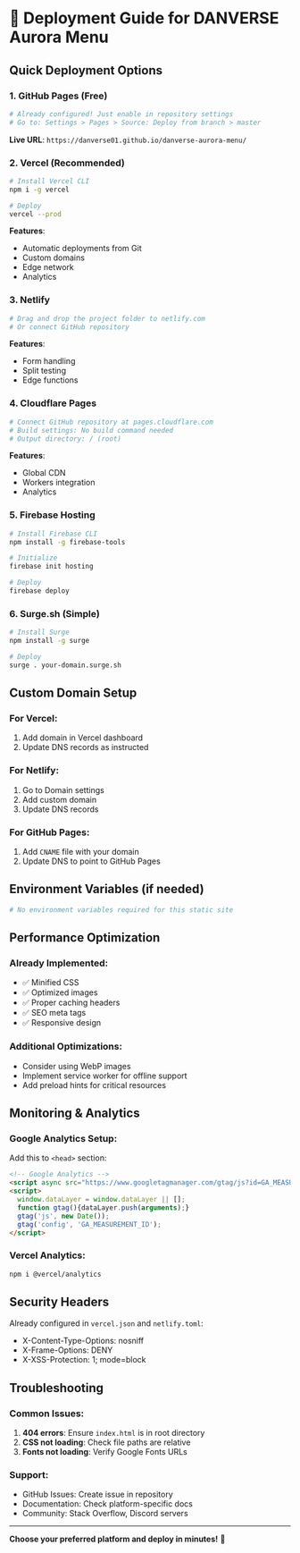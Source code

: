 # 🚀 Deployment Guide for DANVERSE Aurora Menu

## Quick Deployment Options

### 1. GitHub Pages (Free)
```bash
# Already configured! Just enable in repository settings
# Go to: Settings > Pages > Source: Deploy from branch > master
```
**Live URL**: `https://danverse01.github.io/danverse-aurora-menu/`

### 2. Vercel (Recommended)
```bash
# Install Vercel CLI
npm i -g vercel

# Deploy
vercel --prod
```
**Features**: 
- Automatic deployments from Git
- Custom domains
- Edge network
- Analytics

### 3. Netlify
```bash
# Drag and drop the project folder to netlify.com
# Or connect GitHub repository
```
**Features**:
- Form handling
- Split testing
- Edge functions

### 4. Cloudflare Pages
```bash
# Connect GitHub repository at pages.cloudflare.com
# Build settings: No build command needed
# Output directory: / (root)
```
**Features**:
- Global CDN
- Workers integration
- Analytics

### 5. Firebase Hosting
```bash
# Install Firebase CLI
npm install -g firebase-tools

# Initialize
firebase init hosting

# Deploy
firebase deploy
```

### 6. Surge.sh (Simple)
```bash
# Install Surge
npm install -g surge

# Deploy
surge . your-domain.surge.sh
```

## Custom Domain Setup

### For Vercel:
1. Add domain in Vercel dashboard
2. Update DNS records as instructed

### For Netlify:
1. Go to Domain settings
2. Add custom domain
3. Update DNS records

### For GitHub Pages:
1. Add `CNAME` file with your domain
2. Update DNS to point to GitHub Pages

## Environment Variables (if needed)
```bash
# No environment variables required for this static site
```

## Performance Optimization

### Already Implemented:
- ✅ Minified CSS
- ✅ Optimized images
- ✅ Proper caching headers
- ✅ SEO meta tags
- ✅ Responsive design

### Additional Optimizations:
- Consider using WebP images
- Implement service worker for offline support
- Add preload hints for critical resources

## Monitoring & Analytics

### Google Analytics Setup:
Add this to `<head>` section:
```html
<!-- Google Analytics -->
<script async src="https://www.googletagmanager.com/gtag/js?id=GA_MEASUREMENT_ID"></script>
<script>
  window.dataLayer = window.dataLayer || [];
  function gtag(){dataLayer.push(arguments);}
  gtag('js', new Date());
  gtag('config', 'GA_MEASUREMENT_ID');
</script>
```

### Vercel Analytics:
```bash
npm i @vercel/analytics
```

## Security Headers

Already configured in `vercel.json` and `netlify.toml`:
- X-Content-Type-Options: nosniff
- X-Frame-Options: DENY
- X-XSS-Protection: 1; mode=block

## Troubleshooting

### Common Issues:
1. **404 errors**: Ensure `index.html` is in root directory
2. **CSS not loading**: Check file paths are relative
3. **Fonts not loading**: Verify Google Fonts URLs

### Support:
- GitHub Issues: Create issue in repository
- Documentation: Check platform-specific docs
- Community: Stack Overflow, Discord servers

---

**Choose your preferred platform and deploy in minutes!** 🚀
